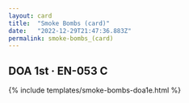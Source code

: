 ```yaml
---
layout: card
title:  "Smoke Bombs (card)"
date:   "2022-12-29T21:47:36.883Z"
permalink: smoke-bombs_(card)
---
```


## DOA 1st &middot; EN-053 C

{% include templates/smoke-bombs-doa1e.html %}
